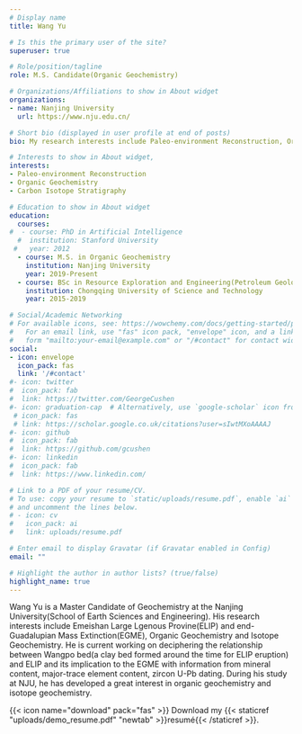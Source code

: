 ```yaml
---
# Display name
title: Wang Yu

# Is this the primary user of the site?
superuser: true

# Role/position/tagline
role: M.S. Candidate(Organic Geochemistry)

# Organizations/Affiliations to show in About widget
organizations:
- name: Nanjing University
  url: https://www.nju.edu.cn/

# Short bio (displayed in user profile at end of posts)
bio: My research interests include Paleo-environment Reconstruction, Organic Geochemistry, Carbon Isotope Stratigraphy

# Interests to show in About widget,
interests:
- Paleo-environment Reconstruction
- Organic Geochemistry
- Carbon Isotope Stratigraphy

# Education to show in About widget
education:
  courses:
#  - course: PhD in Artificial Intelligence
  #  institution: Stanford University
 #   year: 2012
  - course: M.S. in Organic Geochemistry
    institution: Nanjing University
    year: 2019-Present
  - course: BSc in Resource Exploration and Engineering(Petroleum Geology)
    institution: Chongqing University of Science and Technology
    year: 2015-2019

# Social/Academic Networking
# For available icons, see: https://wowchemy.com/docs/getting-started/page-builder/#icons
#   For an email link, use "fas" icon pack, "envelope" icon, and a link in the
#   form "mailto:your-email@example.com" or "/#contact" for contact widget.
social:
- icon: envelope
  icon_pack: fas
  link: '/#contact'
#- icon: twitter
#  icon_pack: fab
#  link: https://twitter.com/GeorgeCushen
#- icon: graduation-cap  # Alternatively, use `google-scholar` icon from `ai` icon pack
 # icon_pack: fas
 # link: https://scholar.google.co.uk/citations?user=sIwtMXoAAAAJ
#- icon: github
#  icon_pack: fab
#  link: https://github.com/gcushen
#- icon: linkedin
#  icon_pack: fab
#  link: https://www.linkedin.com/

# Link to a PDF of your resume/CV.
# To use: copy your resume to `static/uploads/resume.pdf`, enable `ai` icons in `params.toml`, 
# and uncomment the lines below.
# - icon: cv
#   icon_pack: ai
#   link: uploads/resume.pdf

# Enter email to display Gravatar (if Gravatar enabled in Config)
email: ""

# Highlight the author in author lists? (true/false)
highlight_name: true
---
```


Wang Yu is a Master Candidate of Geochemistry at the Nanjing University(School of Earth Sciences and Engineering). His research interests include Emeishan Large Lgenous Provine(ELIP) and end-Guadalupian Mass Extinction(EGME), Organic Geochemistry and Isotope Geochemistry. He is current working on deciphering the relationship between Wangpo bed(a clay bed formed around the time for ELIP eruption) and ELIP and its implication to the EGME with information from mineral content, major-trace element content, zircon U-Pb dating. During his study at NJU, he has developed a great interest in organic geochemistry and isotope geochemistry.

{{< icon name="download" pack="fas" >}} Download my {{< staticref "uploads/demo_resume.pdf" "newtab" >}}resumé{{< /staticref >}}.
